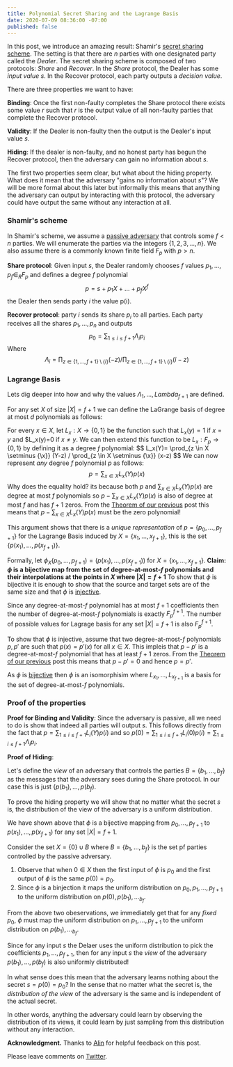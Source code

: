 ```yaml
---
title: Polynomial Secret Sharing and the Lagrange Basis
date: 2020-07-09 08:36:00 -07:00
published: false
---
```


In this post, we introduce an amazing result: Shamir's [secret sharing scheme](https://cs.jhu.edu/~sdoshi/crypto/papers/shamirturing.pdf). The setting is that there are $n$ parties with one designated party called the *Dealer*. The secret sharing scheme is composed of two protocols: *Share* and *Recover*. In the *Share* protocol, the Dealer has some *input value* $s$. In the Recover protocol, each party outputs a *decision value*.

There are three properties we want to have:

**Binding**: Once the first non-faulty completes the Share protocol there exists some value $r$ such that $r$ is the output value of all non-faulty parties that complete the Recover protocol.

**Validity**: If the Dealer is non-faulty then the output is the Dealer's input value $s$.

**Hiding**: If the dealer is non-faulty, and no honest party has begun the Recover protocol, then the adversary can gain no information about $s$. 


The first two properties seem clear, but what about the hiding property. What does it mean that the adversary "gains no information about $s$"? We will be more formal about this later but informally this means that anything the adversary can output by interacting with this protocol, the adversary could have output the same without any interaction at all.

### Shamir's scheme

In Shamir's scheme, we assume a [passive adversary](https://decentralizedthoughts.github.io/2019-06-07-modeling-the-adversary/) that controls some $f<n$ parties. We will enumerate the parties via the integers $\{1,2,3,\dots,n\}$. We also assume there is a commonly known finite field $F_p$ with $p>n$.


**Share protocol**: Given input $s$, the Dealer randomly chooses $f$ values $p_1,\dots,p_f \in_R F_p$ and defines a degree $f$ polynomial 
$$
p=s+p_1 X + \dots + p_f X^f
$$
the Dealer then sends party $i$ the value p(i).

**Recover protocol**: party $i$ sends its share $p_i$ to all parties. Each party receives all the shares $p_1,\dots,p_n$ and outputs 
$$
p_0=\sum_{1\leq i \leq f+1} \Lambda_i p_i
$$
Where
$$
\Lambda_i = \prod_{z \in \{1,\dots,f+1\} \setminus \{i\}} (-z) / \prod_{z \in \{1,\dots,f+1\} \setminus \{i\}} (i-z)
$$

### Lagrange Basis

Lets dig deeper into how and why the values $\Lambda_1,\dots,Lambda_{f+1}$ are defined.

For any set $X$ of size $|X| = f+1$ we can define the LaGrange basis of degree at most $d$ polynomials as follows:

For every $x \in X$, let $L_x:X \to \{0,1\}$ be the function such that 
$L_x(y)= 1$ if $x=y$ and $L_x(y)=0 if $x \neq y$. We can then extend this function to be $L_x:F_p \to \{0,1\}$  by defining it as a degree $f$ polynomial:
$$
L_x(Y)= \prod_{z \in X \setminus \{\x}} (Y-z) / \prod_{z \in X \setminus \{\x}} (x-z)
$$
We can now represent *any* degree $f$ polynomial $p$ as follows:
$$
p=\sum_{x \in X} L_x(Y) p(x)
$$
Why does the equality hold? its because both $p$ and $\sum_{x \in X} L_x(Y) p(x)$ are degree at most $f$ polynomials so $p-\sum_{x \in X} L_x(Y) p(x)$ is also of degree at most $f$ and has $f+1$ zeros. From the [Theorem of our previous](...) post this means that $p-\sum_{x \in X} L_x(Y) p(x)$ must be the zero polynomial!

This argument shows that there is a *unique representation* of $p=\{p_0,\dots,p_{f+1}\}$ for the Lagrange Basis induced by $X=\{x_1,\dots,x_{f+1}\}$, this is the set $\{p(x_1),\dots,p(x_{f+1})\}$.

Formally, let $\phi_X(p_0,\dots,p_{f+1})=(p(x_1),\dots,p(x_{f+1}))$ for $X=\{x_1,\dots,x_{f+1}\}$. 
**Claim: $\phi$ is a bijective map from the set of degree-at-most-$f$ polynomials and their interpolations at the points in $X$ where $|X|=f+1$**
To show that $\phi$ is bijective it is enough to show that the source and target sets are of the same size and that $\phi$ is [injective](https://en.wikipedia.org/wiki/Injective_function).

Since any degree-at-most-$f$ polynomial has at most $f+1$ coefficients then the number of degree-at-most-$f$ polynomials is exactly $F_p^{f+1}$. The number of possible values for Lagrage basis for any set $|X|=f+1$ is also $F_p^{f+1}$.

To show that $\phi$ is injective, assume that two degree-at-most-$f$ polynomials $p, p'$ are such that $p(x)=p'(x)$ for all $x \in X$. This impleis that $p-p'$ is a degree-at-most-$f$ polynomial that has at least $f+1$ zeros. From the [Theorem of our previous](...) post this means that $p-p'=0$ and hence $p=p'$.

As $\phi$ is [bijective](https://en.wikipedia.org/wiki/Bijection)  then $\phi$ is an isomorphisim where $L_{x_1},\dots,L_{x_{f+1}}$ is a basis for the set of degree-at-most-$f$ polynomials. 

### Proof of the properties

**Proof for Binding and Validity**: Since the adversary is passive, all we need to do is show that indeed all parties will output $s$. This follows directly from the fact that  $p=\sum_{1\leq i \leq f+1} L_i(Y) p(i)$ and so $p(0)= \sum_{1\leq i \leq f+1} L_i(0) p(i) = \sum_{1\leq i \leq f+1} \Lambda_i p_i$.

**Proof of Hiding**: 

Let's define the *view* of an adversary that controls the parties $B=\{b_1,\dots,b_f\}$ as the messages that the adversary sees during the Share protocol.  In our case this is just $\{p(b_1),\dots,p(b_{f})$.

To prove the hiding property we will show that no matter what the secret $s$ is, the distribution of the view of the adversary is a uniform distribution.


We have shown above that $\phi$ is a bijective mapping from $p_0,\dots,p_{f+1}$ to $p(x_1),\dots,p(x_{f+1})$ for any set $|X|=f+1$. 

Consider the set $X=\{0\} \cup B$ where $B=\{b_1,\dots,b_f\}$ is the set pf parties controlled by the passive adversary. 
1. Observe that when $0 \in X$ then the first input of $\phi$ is $p_0$ and the first output of $\phi$ is the same $p(0)=p_0$.
2. Since $\phi$ is a binjection it maps the uniform distribution on $p_0,p_1,\dots,p_{f+1}$ to the uniform distribution on $p(0),p(b_1),\dots_{b_{f}}$.

From the above two obeservations, we immediately get that for any *fixed* $p_0$, $\phi$ must map the uniform distribution on $p_1,\dots,p_{f+1}$ to the uniform distribution on $p(b_1),\dots_{b_{f}}$.

Since for any input $s$ the Delaer uses the uniform distribution to pick the coefficients $p_1,\dots,p_{f+1}$, then for any input $s$ the *view* of the adversary $p(b_1),\dots,p(b_f)$ is also uniformly distributed!

In what sense does this mean that the adversary learns nothing about the secret $s=p(0)=p_0$? In the sense that no matter what the secret is, the *distribution of the view* of the adversary is the same and is independent of the actual secret.

In other words, anything the adversary could learn by observing the distribution of its views, it could learn by just sampling from this distribution without any interaction.

**Acknowledgment.** Thanks to [Alin](https://research.vmware.com/researchers/alin-tomescu) for helpful feedback on this post.


Please leave comments on [Twitter](...).



